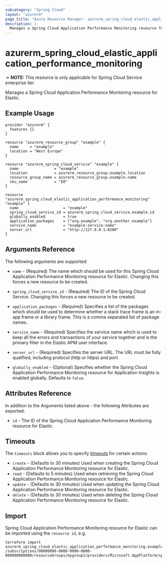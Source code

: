 ```yaml
---
subcategory: "Spring Cloud"
layout: "azurerm"
page_title: "Azure Resource Manager: azurerm_spring_cloud_elastic_application_performance_monitoring"
description: |-
  Manages a Spring Cloud Application Performance Monitoring resource for Elastic.
---
```


# azurerm_spring_cloud_elastic_application_performance_monitoring

-> **NOTE:** This resource is only applicable for Spring Cloud Service enterprise tier

Manages a Spring Cloud Application Performance Monitoring resource for Elastic.

## Example Usage

```hcl
provider "azurerm" {
  features {}
}

resource "azurerm_resource_group" "example" {
  name     = "example"
  location = "West Europe"
}

resource "azurerm_spring_cloud_service" "example" {
  name                = "example"
  location            = azurerm_resource_group.example.location
  resource_group_name = azurerm_resource_group.example.name
  sku_name            = "E0"
}

resource "azurerm_spring_cloud_elastic_application_performance_monitoring" "example" {
  name                    = "example"
  spring_cloud_service_id = azurerm_spring_cloud_service.example.id
  globally_enabled        = true
  application_packages    = ["org.example", "org.another.example"]
  service_name            = "example-service-name"
  server_url              = "http://127.0.0.1:8200"
}
```

## Arguments Reference

The following arguments are supported:

* `name` - (Required) The name which should be used for this Spring Cloud Application Performance Monitoring resource for Elastic. Changing this forces a new resource to be created.

* `spring_cloud_service_id` - (Required) The ID of the Spring Cloud Service. Changing this forces a new resource to be created.

* `application_packages` - (Required) Specifies a list of the packages which should be used to determine whether a stack trace frame is an in-app frame or a library frame. This is a comma separated list of package names.

* `service_name` - (Required) Specifies the service name which is used to keep all the errors and transactions of your service together and is the primary filter in the Elastic APM user interface.

* `server_url` - (Required) Specifies the server URL. The URL must be fully qualified, including protocol (http or https) and port.

* `globally_enabled` - (Optional) Specifies whether the Spring Cloud Application Performance Monitoring resource for Application Insights is enabled globally. Defaults to `false`.

## Attributes Reference

In addition to the Arguments listed above - the following Attributes are exported:

* `id` - The ID of the Spring Cloud Application Performance Monitoring resource for Elastic.

## Timeouts

The `timeouts` block allows you to specify [timeouts](https://www.terraform.io/language/resources/syntax#operation-timeouts) for certain actions:

* `create` - (Defaults to 30 minutes) Used when creating the Spring Cloud Application Performance Monitoring resource for Elastic.
* `read` - (Defaults to 5 minutes) Used when retrieving the Spring Cloud Application Performance Monitoring resource for Elastic.
* `update` - (Defaults to 30 minutes) Used when updating the Spring Cloud Application Performance Monitoring resource for Elastic.
* `delete` - (Defaults to 30 minutes) Used when deleting the Spring Cloud Application Performance Monitoring resource for Elastic.

## Import

Spring Cloud Application Performance Monitoring resource for Elastic can be imported using the `resource id`, e.g.

```shell
terraform import azurerm_spring_cloud_elastic_application_performance_monitoring.example /subscriptions/00000000-0000-0000-0000-000000000000/resourceGroups/mygroup1/providers/Microsoft.AppPlatform/spring/service1/apms/apm1
```

